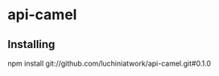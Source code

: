 api-camel
=========

Installing
----------

npm install git://github.com/luchiniatwork/api-camel.git#0.1.0

